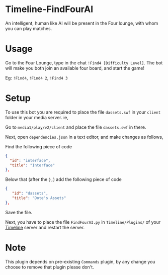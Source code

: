 # Timeline-FindFourAI
An intelligent, human like AI will be present in the Four lounge, with whom you can play matches.


# Usage
Go to the Four Lounge, type in the chat `!Find4 [Difficulty Level]`. The bot will make you both join an available four board, and start the game!

Eg: `!Find4`, `!Find4 2`, `!Find4 3`

# Setup
To use this bot you are required to place the file `dassets.swf` in your `client` folder in your media server. ie,

Go to `media1/play/v2/client` and place the file `dassets.swf` in there.

Next, open `dependencies.json` in a text editor, and make changes as follows,

Find the following piece of code
```json
{
  "id": "interface",
  "title": "Interface"
},
```

Below that (after the `},`) add the following piece of code
```json
{
   "id": "dassets",
   "title": "Dote's Assets"
},
```

Save the file.

Next, you have to place the file `FindFourAI.py` in `Timeline/Plugins/` of your [Timeline](https://github.com/Times-0/Timeline) server and restart the server.

# Note
This plugin depends on pre-existing `Commands` plugin, by any change you choose to remove that plugin please don't.
